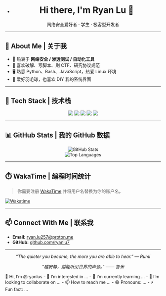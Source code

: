 - <h1 align="center">Hi there, I'm Ryan Lu 👋</h1>
<p align="center">网络安全爱好者 · 学生 · 极客型开发者</p>

---

## 🧠 About Me | 关于我

- 🔐 热衷于 **网络安全 / 渗透测试 / 自动化工具**
- 🧩 喜欢破解、写脚本、刷 CTF、研究协议规范
- 🖥️ 熟悉 Python、Bash、JavaScript，热爱 Linux 环境
- 🏸 爱好羽毛球，也喜欢 DIY 我的系统界面

---

## 🧰 Tech Stack | 技术栈

<p align="center">
  <img src="https://img.shields.io/badge/Python-3670A0?style=for-the-badge&logo=python&logoColor=ffdd54" />
  <img src="https://img.shields.io/badge/JavaScript-F7DF1E?style=for-the-badge&logo=javascript&logoColor=black" />
  <img src="https://img.shields.io/badge/Linux-FCC624?style=for-the-badge&logo=linux&logoColor=black" />
  <img src="https://img.shields.io/badge/Bash-4EAA25?style=for-the-badge&logo=gnubash&logoColor=white" />
  <img src="https://img.shields.io/badge/Git-F05032?style=for-the-badge&logo=git&logoColor=white" />
</p>

---

## 📊 GitHub Stats | 我的 GitHub 数据

<p align="center">
  <img src="https://github-readme-stats.vercel.app/api?username=chinasuyi&show_icons=true&theme=radical&hide_border=true" alt="GitHub Stats" />
  <br>
  <img src="https://github-readme-stats.vercel.app/api/top-langs/?username=chinasuyi&layout=compact&theme=radical&hide_border=true" alt="Top Languages" />
</p>

---

## ⏱️ WakaTime | 编程时间统计

> 你需要注册 [WakaTime](https://wakatime.com) 并将用户名替换为你的账户名。

[![Wakatime](https://wakatime.com/badge/user/your-wakatime-username.svg)](https://wakatime.com/@your-wakatime-username)

---

## 📫 Connect With Me | 联系我

- **Email:** [ryan.lu257@proton.me](mailto:ryan.lu257@proton.me)
- **GitHub:** [github.com/ryanlu7](https://github.com/ryanlu7)

---

<p align="center"><em>“The quieter you become, the more you are able to hear.” — Rumi</em></p>
<p align="center"><em>“越安静，越能听见世界的声音。” —— 鲁米</em></p>
👋 Hi, I’m @ryanlus
- 👀 I’m interested in ...
- 🌱 I’m currently learning ...
- 💞️ I’m looking to collaborate on ...
- 📫 How to reach me ...
- 😄 Pronouns: ...
- ⚡ Fun fact: ...

<!---
ryanlus/ryanlus is a ✨ special ✨ repository because its `README.md` (this file) appears on your GitHub profile.
You can click the Preview link to take a look at your changes.
--->
